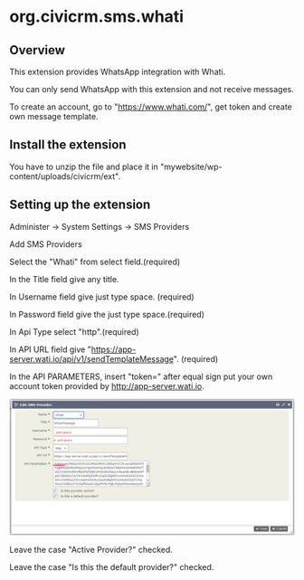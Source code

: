 # org.civicrm.sms.whati


## Overview
This extension provides WhatsApp integration with Whati.

You can only send WhatsApp with this extension and not receive messages.

To create an account, go to "https://www.whati.com/", get token and create own message template. 

## Install the extension
You have to unzip the file and place it in "mywebsite/wp-content/uploads/civicrm/ext".

## Setting up the extension

Administer -> System Settings -> SMS Providers

Add SMS Providers

Select the "Whati" from select field.(required)

In the Title field give any title.

In Username field give just type space. (required)

In Password field give the just type space.(required)

In Api Type select "http".(required)

In API URL field give "https://app-server.wati.io/api/v1/sendTemplateMessage". (required)

In the API PARAMETERS, insert "token=" after equal sign put your own account token provided by http://app-server.wati.io.

![whati provider](assets/sms_provider.png)

Leave the case "Active Provider?" checked.

Leave the case "Is this the default provider?" checked.


